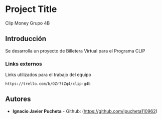 # Project Title

Clip Money Grupo 4B

## Introducción

Se desarrolla un proyecto de Billetera Virtual para el Programa CLIP

### Links externos

Links utilizados para el trabajo del equipo

```
https://trello.com/b/OZr7tZq4/clip-g4b
```

## Autores

* **Ignacio Javier Pucheta** - Github: (https://github.com/ipucheta110962)



